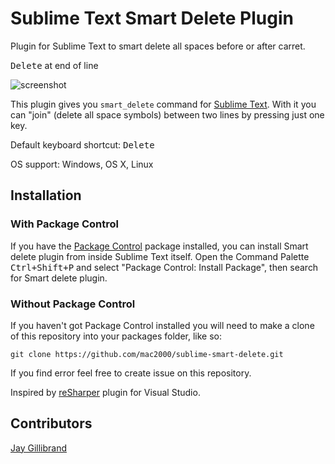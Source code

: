 Sublime Text Smart Delete Plugin
================================

Plugin for Sublime Text to smart delete all spaces before or after carret.

<kbd>Delete</kbd> at end of line

![screenshot](https://github.com/mac2000/sublime-smart-delete/raw/master/sublime-smart-delete.gif)

This plugin gives you `smart_delete` command for [Sublime Text][sublime]. With it you can "join" (delete all space symbols) between two lines by pressing just one key.

Default keyboard shortcut: <kbd>Delete</kbd>

OS support: Windows, OS X, Linux

Installation
------------

### With Package Control ###

If you have the [Package Control][package_control] package installed, you can install Smart delete plugin from inside Sublime Text itself. Open the Command Palette <kbd>Ctrl+Shift+P</kbd> and select "Package Control: Install Package", then search for Smart delete plugin.

### Without Package Control ###

If you haven't got Package Control installed you will need to make a clone of this repository into your packages folder, like so:

    git clone https://github.com/mac2000/sublime-smart-delete.git

If you find error feel free to create issue on this repository.

Inspired by [reSharper][resharper] plugin for Visual Studio.

Contributors
------------

[Jay Gillibrand](https://github.com/gillibrand)


[sublime]: http://www.sublimetext.com/
[package_control]: http://wbond.net/sublime_packages/package_control
[resharper]: http://www.jetbrains.com/resharper/
